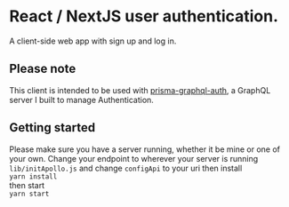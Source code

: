# React / NextJS user authentication.

A client-side web app with sign up and log in.

## Please note

This client is intended to be used with [prisma-graphql-auth](https://github.com/rsbear/prisma-graphql-auth), a GraphQL server I built to manage Authentication.

## Getting started

Please make sure you have a server running, whether it be mine or one of your own.
Change your endpoint to wherever your server is running
`lib/initApollo.js`
and change `configApi` to your uri
then install  
`yarn install`  
then start  
`yarn start`
